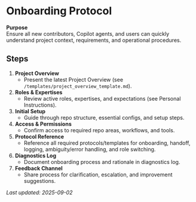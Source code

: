 # Onboarding Protocol

**Purpose**  
Ensure all new contributors, Copilot agents, and users can quickly understand project context, requirements, and operational procedures.

## Steps

1. **Project Overview**
   - Present the latest Project Overview (see `/templates/project_overview_template.md`).
2. **Roles & Expertises**
   - Review active roles, expertises, and expectations (see Personal Instructions).
3. **Initial Setup**
   - Guide through repo structure, essential configs, and setup steps.
4. **Access & Permissions**
   - Confirm access to required repo areas, workflows, and tools.
5. **Protocol Reference**
   - Reference all required protocols/templates for onboarding, handoff, logging, ambiguity/error handling, and role switching.
6. **Diagnostics Log**
   - Document onboarding process and rationale in diagnostics log.
7. **Feedback Channel**
   - Share process for clarification, escalation, and improvement suggestions.

_Last updated: 2025-09-02_
